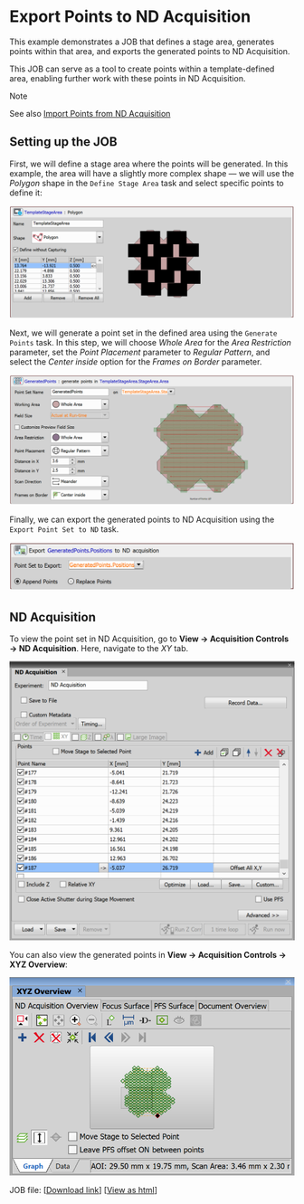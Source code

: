 # Export Points to ND Acquisition

This example demonstrates a JOB that defines a stage area, generates points within that area, and exports the generated points to ND Acquisition.

This JOB can serve as a tool to create points within a template-defined area, enabling further work with these points in ND Acquisition.

> [!NOTE]
> See also [Import Points from ND Acquisition](../35-Import_pts_from_ND/README.md)

## Setting up the JOB

First, we will define a stage area where the points will be generated. In this example, the area will have a slightly more complex shape — we will use the *Polygon* shape in the `Define Stage Area` task and select specific points to define it:

![Stage Area Task](../36-Export_pts_to_ND/images/area_task2.png)

Next, we will generate a point set in the defined area using the `Generate Points` task. In this step, we will choose *Whole Area* for the *Area Restriction* parameter, set the *Point Placement* parameter to *Regular Pattern*, and select the *Center inside* option for the *Frames on Border* parameter.

![Generate Points Task](../36-Export_pts_to_ND/images/generate_pts_task2.png)

Finally, we can export the generated points to ND Acquisition using the `Export Point Set to ND` task. 

![Export to ND Task](../36-Export_pts_to_ND/images/export_to_nd_task.png)

## ND Acquisition

To view the point set in ND Acquisition, go to **View → Acquisition Controls → ND Acquisition**. Here, navigate to the *XY* tab.

![ND Acquisition Window](../36-Export_pts_to_ND/images/nd_acq_window2.png)

You can also view the generated points in **View → Acquisition Controls → XYZ Overview**:

![XYZ Overview Window](../36-Export_pts_to_ND/images/xyz_overview_window2.png)


JOB file: [[Download link](https://laboratory-imaging.github.io/JOBS-examples/NIS_v6.10/36-Export_pts_to_ND/36-ExportPtsToND.bin)] [[View as html](https://laboratory-imaging.github.io/JOBS-examples/NIS_v6.10/36-Export_pts_to_ND/36-ExportPtsToND.html)]